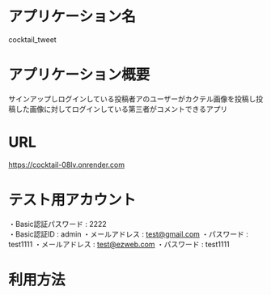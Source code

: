 # アプリケーション名
cocktail_tweet

# アプリケーション概要 
サインアップしログインしている投稿者アのユーザーがカクテル画像を投稿し投稿した画像に対してログインしている第三者がコメントできるアプリ

# URL
https://cocktail-08lv.onrender.com

# テスト用アカウント
・Basic認証パスワード : 2222  
・Basic認証ID : admin
・メールアドレス : test@gmail.com
・パスワード : test1111 
・メールアドレス : test@ezweb.com
・パスワード : test1111

# 利用方法

